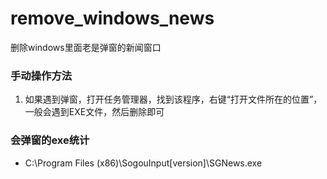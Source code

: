 # remove_windows_news
删除windows里面老是弹窗的新闻窗口

### 手动操作方法
1. 如果遇到弹窗，打开任务管理器，找到该程序，右键“打开文件所在的位置”，一般会遇到EXE文件，然后删除即可


### 会弹窗的exe统计
- C:\Program Files (x86)\SogouInput\[version]\SGNews.exe
